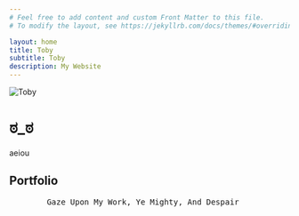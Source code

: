 ```yaml
---
# Feel free to add content and custom Front Matter to this file.
# To modify the layout, see https://jekyllrb.com/docs/themes/#overriding-theme-defaults

layout: home
title: Toby
subtitle: Toby
description: My Website
---
```


![Toby](/img/iGGi_Headshot.JPG "")

# ಠ_ಠ

aeiou

## Portfolio
<pre>
        Gaze Upon My Work, Ye Mighty, And Despair
</pre>
